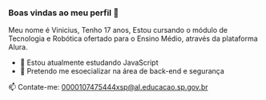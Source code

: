  ### Boas vindas ao meu perfil :blue_heart:

  Meu nome é Vinicius,
  Tenho 17 anos, 
  Estou cursando o módulo de Tecnologia e Robótica ofertado para o Ensino Médio, através da plataforma Alura.

- 🔭 Estou atualmente estudando JavaScript
- 🌱 Pretendo me esoecializar na área de back-end e segurança

 
 📫 Contate-me: 0000107475444xsp@al.educacao.sp.gov.br

